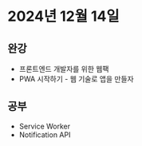 # 2024년 12월 14일

## 완강
- 프론트엔드 개발자를 위한 웹팩
- PWA 시작하기 - 웹 기술로 앱을 만들자

## 공부
- Service Worker
- Notification API
